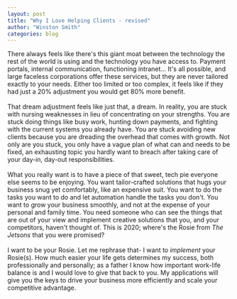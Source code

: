 ```yaml
---
layout: post
title: "Why I Love Helping Clients - revised"
author: "Winston Smith"
categories: blog
---
```


There always feels like there's this giant moat between the technology the rest of the world is using and the technology you have access to. Payment portals, internal communication, functioning intranet... It's all possible, and large faceless corporations offer these services, but they are never tailored exactly to your needs. Either too limited or too complex, it feels like if they had just a 20% adjustment you would get 80% more benefit.  
<br>
That dream adjustment feels like just that, a dream. In reality, you are stuck with nursing weaknesses in lieu of concentrating on your strengths. You are stuck doing things like busy work, hunting down payments, and fighting with the current systems you already have. You are stuck avoiding new clients because you are dreading the overhead that comes with growth. Not only are you stuck, you only have a vague plan of what can and needs to be fixed, an exhausting topic you hardly want to breach after taking care of your day-in, day-out responsibilities.  
<br>
What you really want is to have a piece of that sweet, tech pie everyone else seems to be enjoying. You want tailor-crafted solutions that hugs your business snug yet comfortably, like an expensive suit. You want to do the tasks you want to do and let automation handle the tasks you don't. You want to grow your business smoothly, and not at the expense of your personal and family time. You need someone who can see the things that are out of your view and implement creative solutions that you, and your competitors, haven't thought of. This is 2020; where's the Rosie from _The Jetsons_ that you were promised?  
<br>
I want to be your Rosie. Let me rephrase that- I want to _implement_ your Rosie(s). How much easier your life gets determines my success, both professionally and personally; as a father I know how important work-life balance is and I would love to give that back to you. My applications will give you the keys to drive your business more efficiently and scale your competitive advantage.
